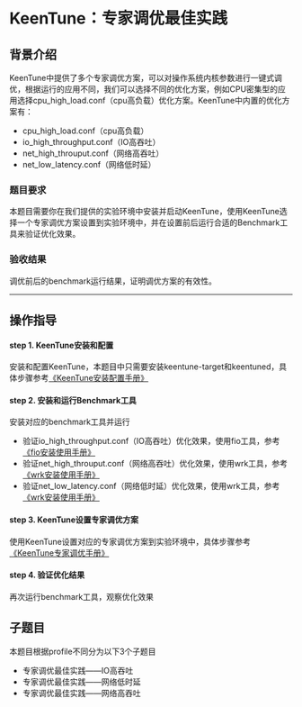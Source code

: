 # KeenTune：专家调优最佳实践
## 背景介绍
KeenTune中提供了多个专家调优方案，可以对操作系统内核参数进行一键式调优，根据运行的应用不同，我们可以选择不同的优化方案，例如CPU密集型的应用选择cpu_high_load.conf（cpu高负载）优化方案。KeenTune中内置的优化方案有：
+ cpu_high_load.conf（cpu高负载）
+ io_high_throughput.conf（IO高吞吐）
+ net_high_throuput.conf（网络高吞吐）
+ net_low_latency.conf（网络低时延）
### 题目要求
本题目需要你在我们提供的实验环境中安装并启动KeenTune，使用KeenTune选择一个专家调优方案设置到实验环境中，并在设置前后运行合适的Benchmark工具来验证优化效果。  
### 验收结果
调优前后的benchmark运行结果，证明调优方案的有效性。  

---  
## 操作指导
#### step 1. KeenTune安装和配置
安装和配置KeenTune，本题目中只需要安装keentune-target和keentuned，具体步骤参考[《KeenTune安装配置手册》](../install_cn.md)

#### step 2. 安装和运行Benchmark工具
安装对应的benchmark工具并运行
+ 验证io_high_throughput.conf（IO高吞吐）优化效果，使用fio工具，参考[《fio安装使用手册》](../benchmark-tools/fio_cn.md)
+ 验证net_high_throuput.conf（网络高吞吐）优化效果，使用wrk工具，参考[《wrk安装使用手册》](../benchmark-tools/wrk_cn.md)
+ 验证net_low_latency.conf（网络低时延）优化效果，使用wrk工具，参考[《wrk安装使用手册》](../benchmark-tools/wrk_cn.md)

#### step 3. KeenTune设置专家调优方案
使用KeenTune设置对应的专家调优方案到实验环境中，具体步骤参考[《KeenTune专家调优手册》](../profile_cn.md)

#### step 4. 验证优化结果
再次运行benchmark工具，观察优化效果  

## 子题目
本题目根据profile不同分为以下3个子题目
+ 专家调优最佳实践——IO高吞吐
+ 专家调优最佳实践——网络低时延
+ 专家调优最佳实践——网络高吞吐